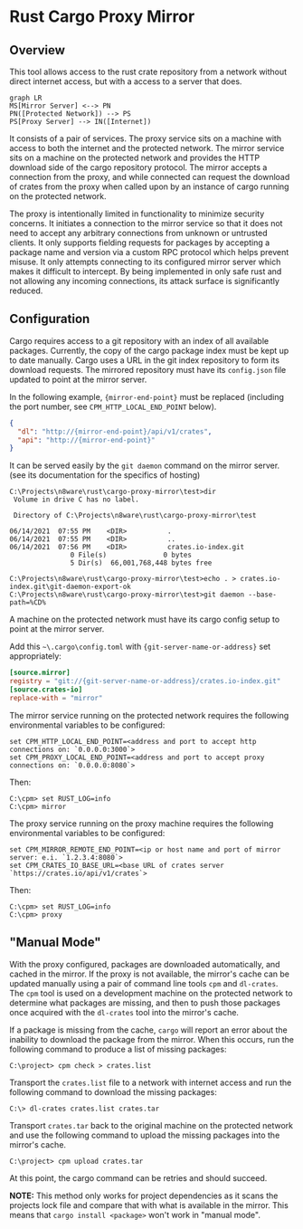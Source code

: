 # Rust Cargo Proxy Mirror

## Overview

This tool allows access to the rust crate repository from a network without direct internet access, but with a access to a server that does.

```mermaid
graph LR
MS[Mirror Server] <--> PN
PN([Protected Network]) --> PS
PS[Proxy Server] --> IN([Internet])

```

It consists of a pair of services. The proxy service sits on a machine with access to both the internet and the protected network. The mirror service sits on a machine on the protected network and provides the HTTP download side of the cargo repository protocol. The mirror accepts a connection from the proxy, and while connected can request the download of crates from the proxy when called upon by an instance of cargo running on the protected network.

The proxy is intentionally limited in functionality to minimize security concerns. It initiates a connection to the mirror service so that it does not need to accept any arbitrary connections from unknown or untrusted clients. It only supports fielding requests for packages by accepting a package name and version via a custom RPC protocol which helps prevent misuse. It only attempts connecting to its configured mirror server which makes it difficult to intercept. By being implemented in only safe rust and not allowing any incoming connections, its attack surface is significantly reduced.

## Configuration

Cargo requires access to a git repository with an index of all available packages. Currently, the copy of the cargo package index must be kept up to date manually. Cargo uses a URL in the git index repository to form its download requests. The mirrored repository must have its `config.json` file updated to point at the mirror server.

In the following example, `{mirror-end-point}` must be replaced (including the port number, see `CPM_HTTP_LOCAL_END_POINT` below).

```json
{
  "dl": "http://{mirror-end-point}/api/v1/crates",
  "api": "http://{mirror-end-point}"
}
```

It can be served easily by the `git daemon` command on the mirror server. (see its documentation  for the specifics of hosting)

```
C:\Projects\n8ware\rust\cargo-proxy-mirror\test>dir
 Volume in drive C has no label.

 Directory of C:\Projects\n8ware\rust\cargo-proxy-mirror\test

06/14/2021  07:55 PM    <DIR>          .
06/14/2021  07:55 PM    <DIR>          ..
06/14/2021  07:56 PM    <DIR>          crates.io-index.git
               0 File(s)              0 bytes
               5 Dir(s)  66,001,768,448 bytes free

C:\Projects\n8ware\rust\cargo-proxy-mirror\test>echo . > crates.io-index.git\git-daemon-export-ok
C:\Projects\n8ware\rust\cargo-proxy-mirror\test>git daemon --base-path=%CD%
```

A machine on the protected network must have its cargo config setup to point at the mirror server.

Add this  `~\.cargo\config.toml` with `{git-server-name-or-address}` set appropriately:

```toml
[source.mirror]
registry = "git://{git-server-name-or-address}/crates.io-index.git"
[source.crates-io]
replace-with = "mirror"

```

The mirror service running on the protected network requires the following environmental variables to be configured:

```
set CPM_HTTP_LOCAL_END_POINT=<address and port to accept http connections on: `0.0.0.0:3000`>
set CPM_PROXY_LOCAL_END_POINT=<address and port to accept proxy connections on: `0.0.0.0:8080`>
```

Then:

```
C:\cpm> set RUST_LOG=info
C:\cpm> mirror
```



The proxy service running on the proxy machine requires the following environmental variables to be configured:

```
set CPM_MIRROR_REMOTE_END_POINT=<ip or host name and port of mirror server: e.i. `1.2.3.4:8080`>
set CPM_CRATES_IO_BASE_URL=<base URL of crates server `https://crates.io/api/v1/crates`>
```

Then:

```
C:\cpm> set RUST_LOG=info
C:\cpm> proxy
```

## "Manual Mode"

With the proxy configured, packages are downloaded automatically, and cached in the mirror. If the proxy is not available, the mirror's cache can be updated manually using a pair of command line tools `cpm` and `dl-crates`. The `cpm` tool is used on a development machine on the protected network to determine what packages are missing, and then to push those packages once acquired with the `dl-crates` tool into the mirror's cache.

If a package is missing from the cache, `cargo` will report an error about the inability to download the package from the mirror. When this occurs, run the following command to produce a list of missing packages:

```
C:\project> cpm check > crates.list
```

Transport the `crates.list` file to a network with internet access and run the following command to download the missing packages:

```
C:\> dl-crates crates.list crates.tar
```

Transport `crates.tar` back to the original machine on the protected network and use the following command to upload the missing packages into the mirror's cache.

```
C:\project> cpm upload crates.tar
```

At this point, the cargo command can be retries and should succeed.

**NOTE:** This method only works for project dependencies as it scans the projects lock file and compare that with what is available in the mirror. This means that `cargo install <package>` won't work in "manual mode".
